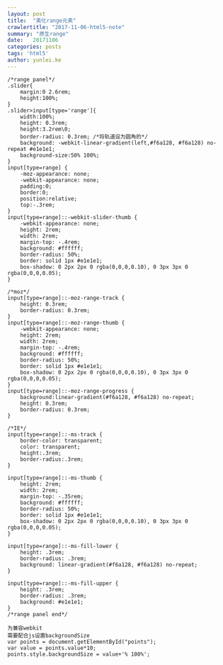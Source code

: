 ```yaml
---
layout: post
title:  "美化range元素"
crawlertitle: "2017-11-06-html5-note"
summary: "原生range"
date:   20171106
categories: posts
tags: 'html5'
author: yunlei.ke
---
```


    /*range panel*/
    .slider{
        margin:0 2.6rem;
        height:100%;
    }
    .slider>input[type='range']{
        width:100%;
        height: 0.3rem;
        height:3.2rem\0;
        border-radius: 0.3rem; /*将轨道设为圆角的*/
        background: -webkit-linear-gradient(left,#f6a128, #f6a128) no-repeat #e1e1e1;
        background-size:50% 100%;
    }
    input[type=range] {
        -moz-appearance: none;
        -webkit-appearance: none;  
        padding:0;
        border:0;
        position:relative;
        top:-.3rem;
    }
    input[type=range]::-webkit-slider-thumb {
        -webkit-appearance: none;
        height: 2rem;
        width: 2rem;
        margin-top: -.4rem; 
        background: #ffffff; 
        border-radius: 50%;
        border: solid 1px #e1e1e1; 
        box-shadow: 0 2px 2px 0 rgba(0,0,0,0.10), 0 3px 3px 0 rgba(0,0,0,0.05);
    }

    /*moz*/
    input[type=range]::-moz-range-track {
        height: 0.3rem;
        border-radius: 0.3rem; 
    }
    input[type=range]::-moz-range-thumb {
        -webkit-appearance: none;
        height: 2rem;
        width: 2rem;
        margin-top: -.4rem; 
        background: #ffffff; 
        border-radius: 50%;
        border: solid 1px #e1e1e1; 
        box-shadow: 0 2px 2px 0 rgba(0,0,0,0.10), 0 3px 3px 0 rgba(0,0,0,0.05);
    }
    input[type=range]::-moz-range-progress {
        background:linear-gradient(#f6a128, #f6a128) no-repeat;
        height: 0.3rem;    
        border-radius: 0.3rem;
    }

    /*IE*/
    input[type=range]::-ms-track {
        border-color: transparent;
        color: transparent;
        height:.3rem;
        border-radius:.3rem; 
    }

    input[type=range]::-ms-thumb {
        height: 2rem;
        width: 2rem;
        margin-top: -.35rem; 
        background: #ffffff; 
        border-radius: 50%; 
        border: solid 1px #e1e1e1;
        box-shadow: 0 2px 2px 0 rgba(0,0,0,0.10), 0 3px 3px 0 rgba(0,0,0,0.05); 
    }

    input[type=range]::-ms-fill-lower {
        height: .3rem;
        border-radius: .3rem;
        background: linear-gradient(#f6a128, #f6a128) no-repeat;
    }

    input[type=range]::-ms-fill-upper {
        height: .3rem;
        border-radius: .3rem;
        background: #e1e1e1;
    }
    /*range panel end*/

    为兼容webkit
    需要配合js设置backgroundSize
    var points = document.getElementById("points");
    var value = points.value*10;
    points.style.backgroundSize = value+'% 100%';